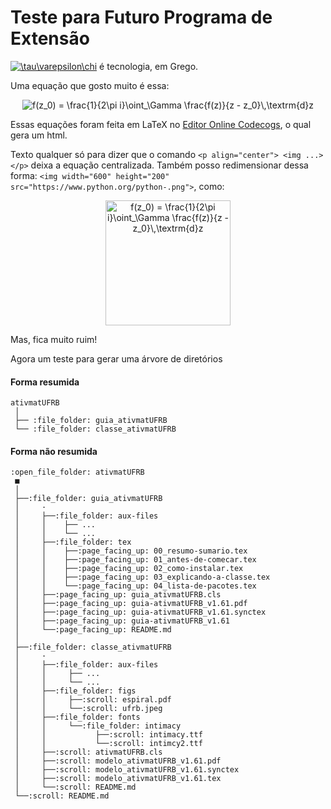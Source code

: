 # Teste para Futuro Programa de Extensão

<a href="https://www.codecogs.com/eqnedit.php?latex=\tau\varepsilon\chi" target="_blank"><img src="https://latex.codecogs.com/gif.latex?\tau\varepsilon\chi" title="\tau\varepsilon\chi" /></a> é tecnologia, em Grego.

Uma equação que gosto muito é essa:

<p align="center">
<img src="https://latex.codecogs.com/gif.latex?f(z_0)&space;=&space;\frac{1}{2\pi&space;i}\oint_\Gamma&space;\frac{f(z)}{z&space;-&space;z_0}\,\textrm{d}z" title="f(z_0) = \frac{1}{2\pi i}\oint_\Gamma \frac{f(z)}{z - z_0}\,\textrm{d}z" /></p>

Essas equações foram feita em LaTeX no [Editor Online Codecogs][CD], o qual gera um html.

[CD]: https://www.codecogs.com/latex/eqneditor.php

Texto qualquer só para dizer que o comando `<p align="center"> <img ...> </p>` deixa a equação centralizada.
Também posso redimensionar dessa forma: `<img width="600" height="200" src="https://www.python.org/python-.png">`, como:

<p align="center">
<img width="200" height="200" src="https://latex.codecogs.com/gif.latex?f(z_0)&space;=&space;\frac{1}{2\pi&space;i}\oint_\Gamma&space;\frac{f(z)}{z&space;-&space;z_0}\,\textrm{d}z" title="f(z_0) = \frac{1}{2\pi i}\oint_\Gamma \frac{f(z)}{z - z_0}\,\textrm{d}z" />
</p>

Mas, fica muito ruim!

Agora um teste para gerar uma árvore de diretórios

#### Forma resumida
```
ativmatUFRB
 │
 ├── :file_folder: guia_ativmatUFRB
 └── :file_folder: classe_ativmatUFRB
 ```
#### Forma não resumida
```
:open_file_folder: ativmatUFRB
 ■
 │
 ├──:file_folder: guia_ativmatUFRB
 │     ·
 │     ├──:file_folder: aux-files
 │     │    ├── ...
 │     │    └── ...
 │     ├──:file_folder: tex
 │     │    ├──:page_facing_up: 00_resumo-sumario.tex 
 │     │    ├──:page_facing_up: 01_antes-de-comecar.tex
 │     │    ├──:page_facing_up: 02_como-instalar.tex
 │     │    ├──:page_facing_up: 03_explicando-a-classe.tex
 │     │    └──:page_facing_up: 04_lista-de-pacotes.tex
 │     ├──:page_facing_up: guia_ativmatUFRB.cls
 │     ├──:page_facing_up: guia-ativmatUFRB_v1.61.pdf
 │     ├──:page_facing_up: guia-ativmatUFRB_v1.61.synctex
 │     ├──:page_facing_up: guia-ativmatUFRB_v1.61
 │     └──:page_facing_up: README.md
 │
 ├──:file_folder: classe_ativmatUFRB
 │     ·
 │     ├──:file_folder: aux-files
 │     │     ├── ...
 │     │     └── ...
 │     ├──:file_folder: figs
 │     │     ├──:scroll: espiral.pdf
 │     │     └──:scroll: ufrb.jpeg
 │     ├──:file_folder: fonts
 │     │     └──:file_folder: intimacy
 │     │           ├──:scroll: intimacy.ttf
 │     │           └──:scroll: intimcy2.ttf
 │     ├──:scroll: ativmatUFRB.cls
 │     ├──:scroll: modelo_ativmatUFRB_v1.61.pdf
 │     ├──:scroll: modelo_ativmatUFRB_v1.61.synctex
 │     ├──:scroll: modelo_ativmatUFRB_v1.61.tex
 │     └──:scroll: README.md
 └──:scroll: README.md
```

